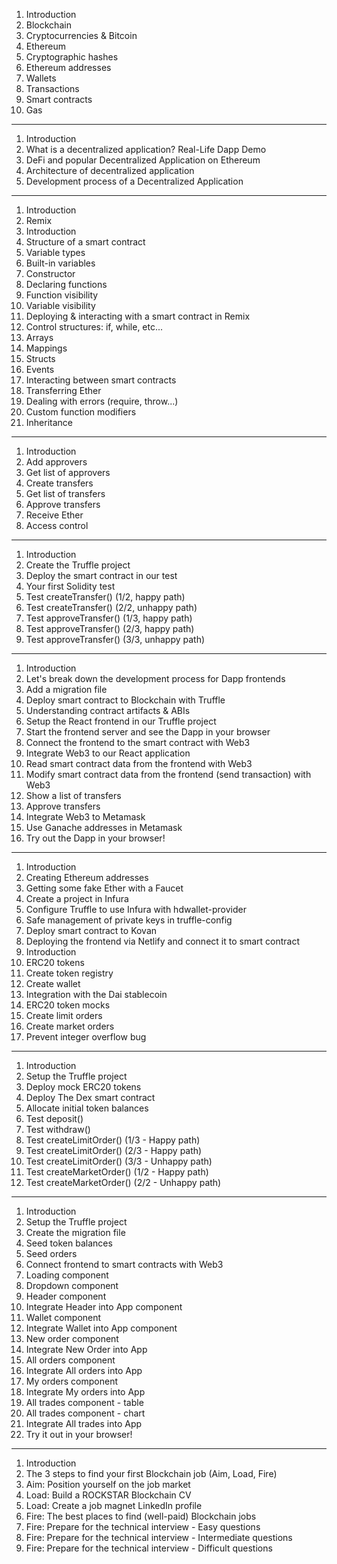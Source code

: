  1. Introduction 
 2. Blockchain 
 3. Cryptocurrencies & Bitcoin 
 4. Ethereum 
 5. Cryptographic hashes 
 6. Ethereum addresses
 7. Wallets
 8. Transactions 
 9. Smart contracts
 10. Gas 
---
 1. Introduction
 2. What is a decentralized application? Real-Life Dapp Demo 
 3. DeFi and popular Decentralized Application on Ethereum 
 4. Architecture of decentralized application 
 5. Development process of a Decentralized Application
---
 1. Introduction 
 2. Remix 
 1. Introduction
 3. Structure of a smart contract
 4. Variable types
 5. Built-in variables 
 6. Constructor 
 7. Declaring functions
 8. Function visibility 
 9. Variable visibility 
 10. Deploying & interacting with a smart contract in Remix
 11. Control structures: if, while, etc... 
 12. Arrays 
 13. Mappings 
 14. Structs 
 15. Events 
 16. Interacting between smart contracts 
 17. Transferring Ether
 18. Dealing with errors (require, throw...)
 19. Custom function modifiers 
 20. Inheritance 
---
 1. Introduction
 2. Add approvers 
 3. Get list of approvers 
 4. Create transfers
 5. Get list of transfers 
 6. Approve transfers 
 7. Receive Ether 
 8. Access control 
---
 1. Introduction 
 2. Create the Truffle project
 3. Deploy the smart contract in our test 
 4. Your first Solidity test 
 5. Test createTransfer() (1/2, happy path) 
 6. Test createTransfer() (2/2, unhappy path) 
 7. Test approveTransfer() (1/3, happy path) 
 8. Test approveTransfer() (2/3, happy path) 
 9. Test approveTransfer() (3/3, unhappy path)
---
 1. Introduction 
 2. Let's break down the development process for Dapp frontends 
 3. Add a migration file 
 4. Deploy smart contract to Blockchain with Truffle 
 5. Understanding contract artifacts & ABIs 
 6. Setup the React frontend in our Truffle project 
 7. Start the frontend server and see the Dapp in your browser 
 8. Connect the frontend to the smart contract with Web3 
 9. Integrate Web3 to our React application 
 10. Read smart contract data from the frontend with Web3 
 11. Modify smart contract data from the frontend (send transaction) with Web3 
 12. Show a list of transfers 
 13. Approve transfers
 14. Integrate Web3 to Metamask 
 15. Use Ganache addresses in Metamask 
 16. Try out the Dapp in your browser!
---
 1. Introduction 
 2. Creating Ethereum addresses 
 3. Getting some fake Ether with a Faucet 
 4. Create a project in Infura
 5. Configure Truffle to use Infura with hdwallet-provider 
 6. Safe management of private keys in truffle-config 
 7. Deploy smart contract to Kovan 
 8. Deploying the frontend via Netlify and connect it to smart contract 
 1. Introduction 
 3. ERC20 tokens 
 4. Create token registry 
 5. Create wallet 
 6. Integration with the Dai stablecoin 
 7. ERC20 token mocks 
 8. Create limit orders 
 9. Create market orders 
 10. Prevent integer overflow bug
---
 1. Introduction 
 2. Setup the Truffle project
 3. Deploy mock ERC20 tokens 
 4. Deploy The Dex smart contract
 5. Allocate initial token balances 
 6. Test deposit() 
 7. Test withdraw() 
 8. Test createLimitOrder() (1/3 - Happy path) 
 9. Test createLimitOrder() (2/3 - Happy path) 
 10. Test createLimitOrder() (3/3 - Unhappy path) 
 11. Test createMarketOrder() (1/2 - Happy path) 
 12. Test createMarketOrder() (2/2 - Unhappy path) 
---
 1. Introduction 
 2. Setup the Truffle project 
 3. Create the migration file 
 4. Seed token balances 
 5. Seed orders 
 6. Connect frontend to smart contracts with Web3
 7. Loading component 
 8. Dropdown component 
 9. Header component
 10. Integrate Header into App component 
 11. Wallet component 
 12. Integrate Wallet into App component
 13. New order component 
 14. Integrate New Order into App 
 15. All orders component 
 16. Integrate All orders into App 
 17. My orders component 
 18. Integrate My orders into App
 19. All trades component - table 
 20. All trades component - chart 
 21. Integrate All trades into App 
 22. Try it out in your browser! 
---
 1. Introduction 
 2. The 3 steps to find your first Blockchain job (Aim, Load, Fire) 
 3. Aim: Position yourself on the job market 
 4. Load: Build a ROCKSTAR Blockchain CV 
 5. Load: Create a job magnet LinkedIn profile 
 7. Fire: The best places to find (well-paid) Blockchain jobs 
 8. Fire: Prepare for the technical interview - Easy questions 
 9. Fire: Prepare for the technical interview - Intermediate questions 
 10. Fire: Prepare for the technical interview - Difficult questions 